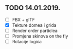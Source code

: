 TODO 14.01.2019.
---

- [ ] FBX + glTF
- [x] Tekture domea i grida
- [ ] Render order particlea
- [ ] Promjena skinova on the fly
- [ ] Rotacije logića
